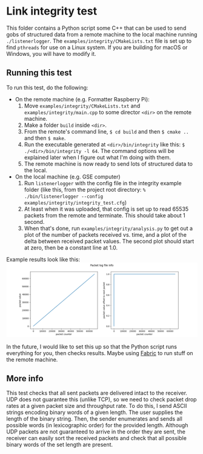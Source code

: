 # Link integrity test

This folder contains a Python script some C++ that can be used to send gobs of structured data from a remote machine to the local machine running `./listenerlogger`. The `examples/integrity/CMakeLists.txt` file is set up to find `pthreads` for use on a Linux system. If you are building for macOS or Windows, you will have to modify it.

## Running this test

To run this test, do the following:

- On the remote machine (e.g. Formatter Raspberry Pi):
    1. Move `examples/integrity/CMakeLists.txt` and `examples/integrity/main.cpp` to some director `<dir>` on the remote machine. 
    2. Make a folder `build` inside `<dir>`.
    3. From the remote's command line, `$ cd build` and then `$ cmake ..` and then `$ make`.
    4. Run the executable generated at `<dir>/bin/integrity` like this: `$ ./<dir>/bin/integrity -l 64`. The command options will be explained later when I figure out what I'm doing with them.
    5. The remote machine is now ready to send lots of structured data to the local.
- On the local machine (e.g. GSE computer)
    1. Run `listenerlogger` with the config file in the integrity example folder (like this, from the project root directory: `% ./bin/listenerlogger --config examples/integrity/integrity_test.cfg`)
    2. At least when it was uploaded, that config is set up to read 65535 packets from the remote and terminate. This should take about 1 second.
    3. When that's done, run `examples/integrity/analysis.py` to get out a plot of the number of packets received vs. time, and a plot of the delta between received packet values. The second plot should start at zero, then be a constant line at 1.0.

Example results look like this:
![Error-free link test](../assets/feb6-2023-better_integrity_test_data.png?raw=true "Link test without error")

In the future, I would like to set this up so that the Python script runs everything for you, then checks results. Maybe using [Fabric](https://docs.fabfile.org/en/stable/getting-started.html) to run stuff on the remote machine.

## More info

This test checks that all sent packets are delivered intact to the receiver. UDP does not guarantee this (unlike TCP), so we need to check packet drop rates at a given packet size and throughput rate. To do this, I send ASCII strings encoding binary words of a given length. The user supplies the length of the binary string. Then, the sender enumerates and sends all possible words (in lexicographic order) for the provided length. Although UDP packets are not guaranteed to arrive in the order they are sent, the receiver can easily sort the received packets and check that all possible binary words of the set length are present.
